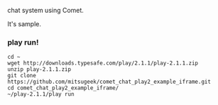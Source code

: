 chat system using Comet.

It's sample.




### play run! ###

    cd ~
    wget http://downloads.typesafe.com/play/2.1.1/play-2.1.1.zip
    unzip play-2.1.1.zip 
    git clone https://github.com/mitsugeek/comet_chat_play2_example_iframe.git
    cd comet_chat_play2_example_iframe/
    ~/play-2.1.1/play run

